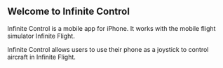 ## Welcome to Infinite Control

Infinite Control is a mobile app for iPhone. It works with the mobile flight simulator Infinite Flight.

Infinite Control allows users to use their phone as a joystick to control aircraft in Infinite Flight.
